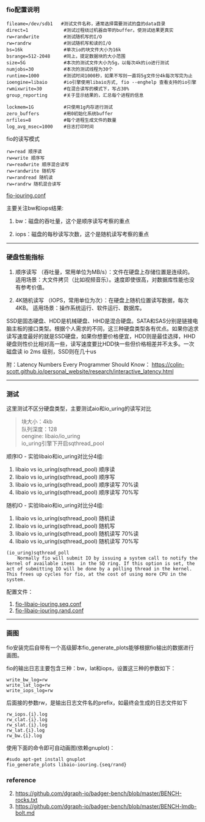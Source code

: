 ### fio配置说明

```shell
fileame=/dev/sdb1   #测试文件名称，通常选择需要测试的盘的data目录
direct=1             #测试过程绕过机器自带的buffer。使测试结果更真实
rw=randwrite         #测试随机写的I/O
rw=randrw            #测试随机写和读的I/O
bs=16k               #单次io的块文件大小为16k
bsrange=512-2048     #同上，提定数据块的大小范围
size=5G              #本次的测试文件大小为5g，以每次4k的io进行测试
numjobs=30           #本次的测试线程为30个
runtime=1000         #测试时间1000秒，如果不写则一直将5g文件分4k每次写完为止
ioengine=libaio      #io引擎使用libaio方式, fio --enghelp 查看支持的io引擎
rwmixwrite=30        #在混合读写的模式下，写占30%
group_reporting      #关于显示结果的，汇总每个进程的信息

lockmem=1G           #只使用1g内存进行测试
zero_buffers         #用0初始化系统buffer
nrfiles=8            #每个进程生成文件的数量
log_avg_msec=1000    #日志打印时间
```

fio的读写模式
```shell
rw=read 顺序读
rw=write 顺序写
rw=readwrite 顺序混合读写
rw=randwrite 随机写
rw=randread 随机读
rw=randrw 随机混合读写
```

[fio-iouring.conf](./fio-iouring.conf)

主要关注bw和iops结果:

1. bw：磁盘的吞吐量，这个是顺序读写考察的重点

2. iops：磁盘的每秒读写次数，这个是随机读写考察的重点


---

### 硬盘性能指标
1. 顺序读写 （吞吐量，常用单位为MB/s）：文件在硬盘上存储位置是连续的。
适用场景：大文件拷贝（比如视频音乐）。速度即使很高，对数据库性能也没有参考价值。

2. 4K随机读写 （IOPS，常用单位为次）：在硬盘上随机位置读写数据，每次4KB。
适用场景：操作系统运行、软件运行、数据库。


SSD是固态硬盘、HDD是机械硬盘、HHD是混合硬盘。SATA和SAS分别是链接电脑主板的接口类型。根据个人需求的不同，这三种硬盘类型各有优点。如果你追求读写速度最好的就是SSD硬盘，如果你想要价格便宜，HDD则是最佳选择，HHD硬盘则性价比相对高一些，读写速度要比HDD快一些但价格相差并不太多。一次磁盘读 io 2ms 级别，SSD则在几十us

附：Latency Numbers Every Programmer Should Know： https://colin-scott.github.io/personal_website/research/interactive_latency.html

---

### 测试
这里测试不区分硬盘类型，主要测试aio和io_uring的读写对比

> 块大小：4kb <br> 
队列深度：128 <br> 
oengine: libaio/io_uring <br>
io_uring引擎下开启sqthread_pool <br>

顺序IO - 实验libaio和io_uring对比分4组:
1. libaio vs io_uring(sqthread_pool) 顺序读
2. libaio vs io_uring(sqthread_pool) 顺序写
3. libaio vs io_uring(sqthread_pool) 顺序读写 70%读
4. libaio vs io_uring(sqthread_pool) 顺序读写 70%写

随机IO - 实验libaio和io_uring对比分4组:
1. libaio vs io_uring(sqthread_pool) 随机读
2. libaio vs io_uring(sqthread_pool) 随机写
3. libaio vs io_uring(sqthread_pool) 随机读写 70%读
4. libaio vs io_uring(sqthread_pool) 随机读写 70%写

```
(io_uring)sqthread_poll
    Normally fio will submit IO by issuing a system call to notify the kernel of available items  in the SQ ring. If this option is set, the act of submitting IO will be done by a polling thread in the kernel. This frees up cycles for fio, at the cost of using more CPU in the system.
```

配置文件： 
1. [fio-libaio-iouring.seq.conf](./fio-libaio-iouring.seq.conf)
2. [fio-libaio-iouring.rand.conf](./fio-libaio-iouring.rand.conf)

---

### 画图
fio安装完后自带有一个高级脚本fio_generate_plots能够根据fio输出的数据进行画图。

fio的输出日志主要包含三种：bw，lat和iops，设置这三种的参数如下：

```
write_bw_log=rw
write_lat_log=rw
write_iops_log=rw
```
后面接的参数rw，是输出日志文件名的prefix，如最终会生成的日志文件如下
```
rw_iops.{i}.log
rw_clat.{i}.log
rw_slat.{i}.log
rw_lat.{i}.log
rw_bw.{i}.log
```
使用下面的命令即可自动画图(依赖gnuplot)：
```shell
#sudo apt-get install gnuplot
fio_generate_plots libaio-iouring.{seq/rand}
```

### reference
2. https://github.com/dgraph-io/badger-bench/blob/master/BENCH-rocks.txt
3. https://github.com/dgraph-io/badger-bench/blob/master/BENCH-lmdb-bolt.md


